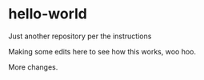 # hello-world
Just another repository per the instructions

Making some edits here to see how this works, woo hoo.

More changes.
